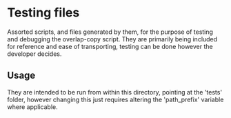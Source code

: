 # Testing files

 Assorted scripts, and files generated by them, for the purpose of testing and debugging
 the overlap-copy script. They are primarily being included for reference and ease of 
 transporting, testing can be done however the developer decides.


## Usage

 They are intended to be run from within this directory, pointing at the 'tests' folder,
 however changing this just requires altering the 'path_prefix' variable where applicable.
